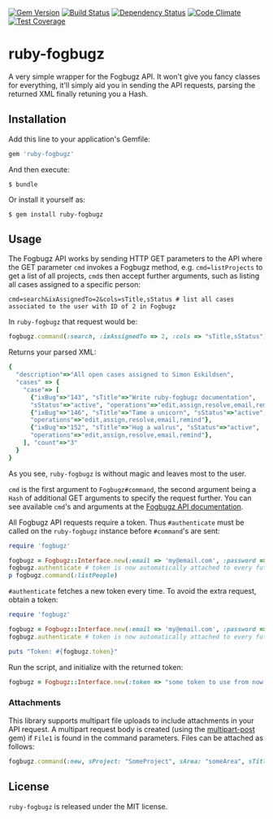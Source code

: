 [![Gem Version](https://img.shields.io/gem/v/ruby-fogbugz.svg)][gem]
[![Build Status](https://img.shields.io/travis/firmafon/ruby-fogbugz.svg)][travis]
[![Dependency Status](https://img.shields.io/gemnasium/firmafon/ruby-fogbugz.svg)][gemnasium]
[![Code Climate](https://img.shields.io/codeclimate/github/firmafon/ruby-fogbugz.svg)][codeclimate]
[![Test Coverage](https://img.shields.io/codeclimate/coverage/github/firmafon/ruby-fogbugz.svg)][coverage]

[gem]: https://rubygems.org/gems/ruby-fogbugz
[travis]: https://travis-ci.org/firmafon/ruby-fogbugz
[gemnasium]: https://gemnasium.com/firmafon/ruby-fogbugz
[codeclimate]: https://codeclimate.com/github/firmafon/ruby-fogbugz
[coverage]: https://codeclimate.com/github/firmafon/ruby-fogbugz/coverage

# ruby-fogbugz

A very simple wrapper for the Fogbugz API. It won't give you fancy classes for everything, it'll simply aid you in sending the API requests, parsing the returned XML finally retuning you a Hash.

## Installation

Add this line to your application's Gemfile:

```ruby
gem 'ruby-fogbugz'
```

And then execute:

    $ bundle

Or install it yourself as:

    $ gem install ruby-fogbugz

## Usage

The Fogbugz API works by sending HTTP GET parameters to the API where the GET parameter `cmd` invokes a Fogbugz method, e.g. `cmd=listProjects` to get a list of all projects, `cmd`s then accept further arguments, such as listing all cases assigned to a specific person:

    cmd=search&ixAssignedTo=2&cols=sTitle,sStatus # list all cases associated to the user with ID of 2 in Fogbugz

In `ruby-fogbugz` that request would be:

```ruby
fogbugz.command(:search, :ixAssignedTo => 2, :cols => "sTitle,sStatus")
```

Returns your parsed XML:

```ruby
{
  "description"=>"All open cases assigned to Simon Eskildsen",
  "cases" => {
    "case"=> [
      {"ixBug"=>"143", "sTitle"=>"Write ruby-fogbugz documentation",
      "sStatus"=>"active", "operations"=>"edit,assign,resolve,email,remind"},
      {"ixBug"=>"146", "sTitle"=>"Tame a unicorn", "sStatus"=>"active",
      "operations"=>"edit,assign,resolve,email,remind"},
      {"ixBug"=>"152", "sTitle"=>"Hug a walrus", "sStatus"=>"active",
      "operations"=>"edit,assign,resolve,email,remind"},
    ], "count"=>"3"
  }
}
```

As you see, `ruby-fogbugz` is without magic and leaves most to the user.

`cmd` is the first argument to `Fogbugz#command`, the second argument being a `Hash` of additional GET arguments to specify the request further. You can see available `cmd`'s and arguments at the [Fogbugz API documentation][fad].

All Fogbugz API requests require a token. Thus `#authenticate` must be called on the `ruby-fogbugz` instance before `#command`'s are sent:

```ruby
require 'fogbugz'

fogbugz = Fogbugz::Interface.new(:email => 'my@email.com', :password => 'seekrit', :uri => 'https://company.fogbugz.com') # remember to use https!
fogbugz.authenticate # token is now automatically attached to every future requests
p fogbugz.command(:listPeople)
```

`#authenticate` fetches a new token every time. To avoid the extra request,
obtain a token:

```ruby
require 'fogbugz'

fogbugz = Fogbugz::Interface.new(:email => 'my@email.com', :password => 'seekrit', :uri => 'https://company.fogbugz.com') # remember to use https!
fogbugz.authenticate # token is now automatically attached to every future requests

puts "Token: #{fogbugz.token}"
```

Run the script, and initialize with the returned token:

```ruby
fogbugz = Fogbugz::Interface.new(:token => "some token to use from now on", :uri => 'https://company.fogbugz.com') # remember to use https!
```

### Attachments

This library supports multipart file uploads to include attachments in your API request. A multipart request body is created (using the [multipart-post][mpp] gem) if `File1` is found in the command parameters. Files can be attached as follows:

```ruby
fogbugz.command(:new, sProject: "SomeProject", sArea: "someArea", sTitle: "Case title", File1: UploadIO.new(f, "text/plain", "someFile.rb"))
```

[fad]:http://fogbugz.stackexchange.com/fogbugz-xml-api
[mpp]:https://github.com/nicksieger/multipart-post

## License

`ruby-fogbugz` is released under the MIT license.
